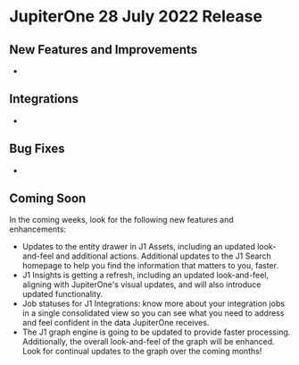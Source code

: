 # JupiterOne 28 July 2022 Release

## New Features and Improvements
-  


## Integrations

- 

## Bug Fixes
-  

## Coming Soon

In the coming weeks, look for the following new features and enhancements:

- Updates to the entity drawer in J1 Assets, including an updated look-and-feel and additional actions. Additional updates to the J1 Search homepage to help you find the information that matters to you, faster.
- J1 Insights is getting a refresh, including an updated look-and-feel, aligning with JupiterOne's visual updates, and will also introduce updated functionality.
- Job statuses for J1 Integrations: know more about your integration jobs in a single consolidated view so you can see what you need to address and feel confident in the data JupiterOne receives.
- The J1 graph engine is going to be updated to provide faster processing. Additionally, the overall look-and-feel of the graph will be enhanced. Look for continual updates to the graph over the coming months!  


